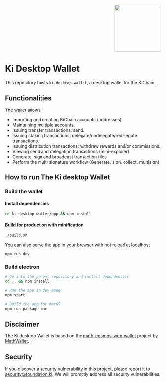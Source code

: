 <p align="right">
    <img width=150px src="https://wallet-testnet.blockchain.ki/static/img/icons/ki-chain.png" />
</p>

# Ki Desktop Wallet

This repository hosts `ki-desktop-wallet`, a desktop wallet for the KiChain.

## Functionalities

The wallet allows:

-   Importing and creating KiChain accounts (addresses).
-   Maintaining multiple accounts.
-   Issuing transfer transactions: send.
-   Issuing staking transactions: delegate/undelegate/redelegate transactions.
-   Issuing distribution transactions: withdraw rewards and/or commissions.
-   Viewing send and delegation transactions (mini-explorer)
-   Generate, sign and broadcast transaction files
-   Perform the multi signature workflow (Generate, sign, collect, multisign)

## How to run The  Ki desktop Wallet

### Build the wallet

#### Install dependencies

```bash
cd ki-desktop-wallet/app && npm install
```

#### Build for production with minification

```bash
./build.sh
```

You can also serve the app in your browser with hot reload at localhost

```bash
npm run dev
```

### Build electron

```bash
# Go into the parent repository and install dependencies
cd .. && npm install

# Run the app in dev mode
npm start

# Build the app for macOS
npm run package-mac
```

## Disclaimer

The Ki desktop Wallet is based on the [math-cosmos-web-wallet](https://github.com/mathwallet/math-cosmos-web-wallet) project by [MathWallet](https://github.com/mathwallet).

## Security

If you discover a security vulnerability in this project, please report it to security@foundation.ki. We will promptly address all security vulnerabilities.
